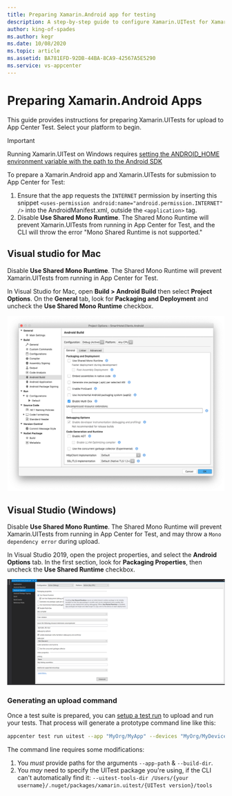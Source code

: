 ```yaml
---
title: Preparing Xamarin.Android app for testing
description: A step-by-step guide to configure Xamarin.UITest for Xamarin.Android apps
author: king-of-spades
ms.author: kegr
ms.date: 10/08/2020
ms.topic: article 
ms.assetid: BA781EFD-92DB-44BA-8CA9-42567A5E5290 
ms.service: vs-appcenter
---
```


# Preparing Xamarin.Android Apps
This guide provides instructions for preparing Xamarin.UITests for upload to App Center Test. Select your platform to begin.

> [!IMPORTANT]
> Running Xamarin.UITest on Windows requires [setting the ANDROID_HOME environment variable with the path to the Android SDK](https://www.360logica.com/blog/how-to-set-path-environmental-variable-for-sdk-in-windows/)

To prepare a Xamarin.Android app and Xamarin.UITests for submission to App Center for Test:
1. Ensure that the app requests the `INTERNET` permission by inserting this snippet `<uses-permission android:name="android.permission.INTERNET" />` into the AndroidManifest.xml, outside the `<application>` tag.
2. Disable **Use Shared Mono Runtime**. The Shared Mono Runtime will prevent Xamarin.UITests from running in App Center for Test, and the CLI will throw the error "Mono Shared Runtime is not supported."


## Visual studio for Mac 
Disable **Use Shared Mono Runtime**. The Shared Mono Runtime will prevent Xamarin.UITests from running in App Center for Test.

In Visual Studio for Mac, open **Build > Android Build** then select **Project Options**. On the **General** tab, look for **Packaging and Deployment** and uncheck the **Use Shared Mono Runtime** checkbox.

![Remove Use Shared Runtime (macOS)](../images/remove-share-runtime-vsmac.png)


## Visual Studio (Windows)
Disable **Use Shared Mono Runtime**. The Shared Mono Runtime will prevent Xamarin.UITests from running in App Center for Test, and may throw a `Mono dependency error` during upload.

In Visual Studio 2019, open the project properties, and select the **Android Options** tab. In the first section, look for **Packaging Properties**, then uncheck the **Use Shared Runtime** checkbox.

![Remove Use Shared Runtime (Windows)](../images/remove-share-runtime-vs2019.png)

### Generating an upload command
Once a test suite is prepared, you can [setup a test run](~/test-cloud/starting-a-test-run.md) to upload and run your tests. That process will generate a prototype command line like this:

```bash 
appcenter test run uitest --app "MyOrg/MyApp" --devices "MyOrg/MyDeviceSet" --app-path pathToFile.apk --test-series "master" --locale "en_US" --build-dir pathToUITestBuildDir
```

The command line requires some modifications:
1. You _must_ provide paths for the arguments `--app-path` & `--build-dir`.
2. You _may_ need to specify the UITest package you're using, if the CLI can't automatically find it: `--uitest-tools-dir /Users/{your username}/.nuget/packages/xamarin.uitest/{UITest version}/tools`

